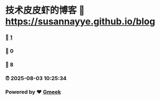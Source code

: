 # 技术皮皮虾的博客 :link: https://susannayye.github.io/blog 
### :page_facing_up: [1](https://susannayye.github.io/blog/tag.html) 
### :speech_balloon: 0 
### :hibiscus: 8 
### :alarm_clock: 2025-08-03 10:25:34 
### Powered by :heart: [Gmeek](https://github.com/Meekdai/Gmeek)
